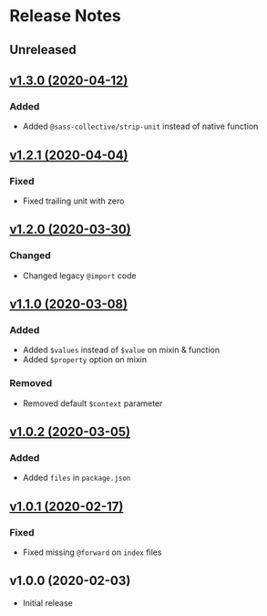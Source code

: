 # Release Notes

## Unreleased

## [v1.3.0 (2020-04-12)](https://github.com/sass-collective/sass-rem/compare/v1.2.1...v1.3.0)

### Added

* Added ``@sass-collective/strip-unit`` instead of native function

## [v1.2.1 (2020-04-04)](https://github.com/sass-collective/sass-em/compare/v1.2.0...v1.2.1)

### Fixed

* Fixed trailing unit with zero

## [v1.2.0 (2020-03-30)](https://github.com/sass-collective/sass-em/compare/v1.1.0...v1.2.0)

### Changed

* Changed legacy ``@import`` code

## [v1.1.0 (2020-03-08)](https://github.com/sass-collective/sass-em/compare/v1.0.2...v1.1.0)

### Added

* Added ``$values`` instead of ``$value`` on mixin & function
* Added ``$property`` option on mixin

### Removed

* Removed default ``$context`` parameter

## [v1.0.2 (2020-03-05)](https://github.com/sass-collective/sass-em/compare/v1.0.1...v1.0.2)

### Added

* Added ``files`` in ``package.json``

## [v1.0.1 (2020-02-17)](https://github.com/sass-collective/sass-em/compare/v1.0.0...v1.0.1)

### Fixed

* Fixed missing ``@forward`` on ``index`` files

## v1.0.0 (2020-02-03)

* Initial release
